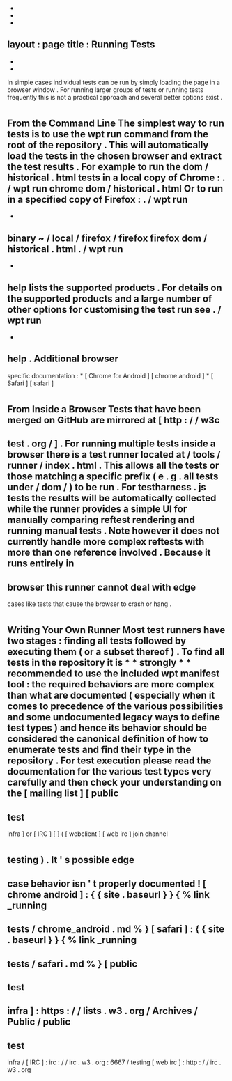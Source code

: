 -
-
-
layout
:
page
title
:
Running
Tests
-
-
-
In
simple
cases
individual
tests
can
be
run
by
simply
loading
the
page
in
a
browser
window
.
For
running
larger
groups
of
tests
or
running
tests
frequently
this
is
not
a
practical
approach
and
several
better
options
exist
.
#
#
From
the
Command
Line
The
simplest
way
to
run
tests
is
to
use
the
wpt
run
command
from
the
root
of
the
repository
.
This
will
automatically
load
the
tests
in
the
chosen
browser
and
extract
the
test
results
.
For
example
to
run
the
dom
/
historical
.
html
tests
in
a
local
copy
of
Chrome
:
.
/
wpt
run
chrome
dom
/
historical
.
html
Or
to
run
in
a
specified
copy
of
Firefox
:
.
/
wpt
run
-
-
binary
~
/
local
/
firefox
/
firefox
firefox
dom
/
historical
.
html
.
/
wpt
run
-
-
help
lists
the
supported
products
.
For
details
on
the
supported
products
and
a
large
number
of
other
options
for
customising
the
test
run
see
.
/
wpt
run
-
-
help
.
Additional
browser
-
specific
documentation
:
*
[
Chrome
for
Android
]
[
chrome
android
]
*
[
Safari
]
[
safari
]
#
#
From
Inside
a
Browser
Tests
that
have
been
merged
on
GitHub
are
mirrored
at
[
http
:
/
/
w3c
-
test
.
org
/
]
.
For
running
multiple
tests
inside
a
browser
there
is
a
test
runner
located
at
/
tools
/
runner
/
index
.
html
.
This
allows
all
the
tests
or
those
matching
a
specific
prefix
(
e
.
g
.
all
tests
under
/
dom
/
)
to
be
run
.
For
testharness
.
js
tests
the
results
will
be
automatically
collected
while
the
runner
provides
a
simple
UI
for
manually
comparing
reftest
rendering
and
running
manual
tests
.
Note
however
it
does
not
currently
handle
more
complex
reftests
with
more
than
one
reference
involved
.
Because
it
runs
entirely
in
-
browser
this
runner
cannot
deal
with
edge
-
cases
like
tests
that
cause
the
browser
to
crash
or
hang
.
#
#
Writing
Your
Own
Runner
Most
test
runners
have
two
stages
:
finding
all
tests
followed
by
executing
them
(
or
a
subset
thereof
)
.
To
find
all
tests
in
the
repository
it
is
*
*
strongly
*
*
recommended
to
use
the
included
wpt
manifest
tool
:
the
required
behaviors
are
more
complex
than
what
are
documented
(
especially
when
it
comes
to
precedence
of
the
various
possibilities
and
some
undocumented
legacy
ways
to
define
test
types
)
and
hence
its
behavior
should
be
considered
the
canonical
definition
of
how
to
enumerate
tests
and
find
their
type
in
the
repository
.
For
test
execution
please
read
the
documentation
for
the
various
test
types
very
carefully
and
then
check
your
understanding
on
the
[
mailing
list
]
[
public
-
test
-
infra
]
or
[
IRC
]
[
]
(
[
webclient
]
[
web
irc
]
join
channel
#
testing
)
.
It
'
s
possible
edge
-
case
behavior
isn
'
t
properly
documented
!
[
chrome
android
]
:
{
{
site
.
baseurl
}
}
{
%
link
_running
-
tests
/
chrome_android
.
md
%
}
[
safari
]
:
{
{
site
.
baseurl
}
}
{
%
link
_running
-
tests
/
safari
.
md
%
}
[
public
-
test
-
infra
]
:
https
:
/
/
lists
.
w3
.
org
/
Archives
/
Public
/
public
-
test
-
infra
/
[
IRC
]
:
irc
:
/
/
irc
.
w3
.
org
:
6667
/
testing
[
web
irc
]
:
http
:
/
/
irc
.
w3
.
org
